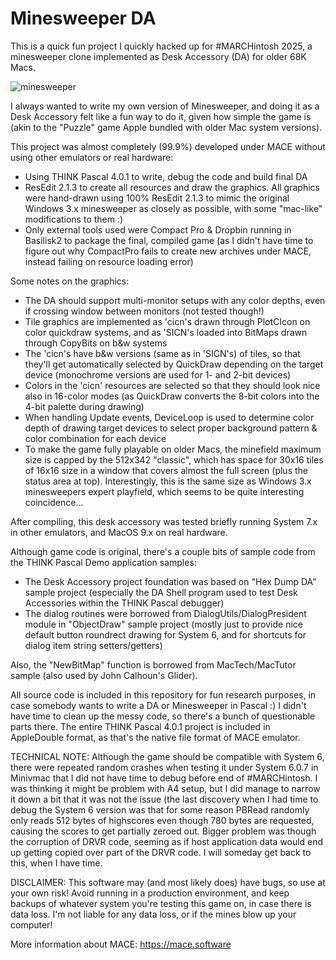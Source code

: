 # Minesweeper DA
This is a quick fun project I quickly hacked up for #MARCHintosh 2025, a minesweeper clone implemented as Desk Accessory (DA) for older 68K Macs.

![minesweeper](https://github.com/user-attachments/assets/130b25fb-be0b-4bac-9d47-c7ac9e3a307d)

I always wanted to write my own version of Minesweeper, and doing it as a Desk Accessory felt like a fun way to do it, given how simple the game is (akin to the "Puzzle" game Apple bundled with older Mac system versions).

This project was almost completely (99.9%) developed under MACE without using other emulators or real hardware:
- Using THINK Pascal 4.0.1 to write, debug the code and build final DA
- ResEdit 2.1.3 to create all resources and draw the graphics. All graphics were hand-drawn using 100% ResEdit 2.1.3 to mimic the original Windows 3.x minesweeper as closely as possible, with some "mac-like" modifications to them :)
- Only external tools used were Compact Pro & Dropbin running in Basilisk2 to package the final, compiled game (as I didn't have time to figure out why CompactPro fails to create new archives under MACE, instead failing on resource loading error)

Some notes on the graphics:
- The DA should support multi-monitor setups with any color depths, even if crossing window between monitors (not tested though!)
- Tile graphics are implemented as 'cicn's drawn through PlotCIcon on color quickdraw systems, and as 'SICN's loaded into BitMaps drawn through CopyBits on b&w systems
- The 'cicn's have b&w versions (same as in 'SICN's) of tiles, so that they'll get automatically selected by QuickDraw depending on the target device (monochrome versions are used for 1- and 2-bit devices)
- Colors in the 'cicn' resources are selected so that they should look nice also in 16-color modes (as QuickDraw converts the 8-bit colors into the 4-bit palette during drawing)
- When handling Update events, DeviceLoop is used to determine color depth of drawing target devices to select proper background pattern & color combination for each device
- To make the game fully playable on older Macs, the minefield maximum size is capped by the 512x342 "classic", which has space for 30x16 tiles of 16x16 size in a window that covers almost the full screen (plus the status area at top). Interestingly, this is the same size as Windows 3.x minesweepers expert playfield, which seems to be quite interesting coincidence...

After compiling, this desk accessory was tested briefly running System 7.x in other emulators, and MacOS 9.x on real hardware.

Although game code is original, there's a couple bits of sample code from the THINK Pascal Demo application samples:
- The Desk Accessory project foundation was based on "Hex Dump DA" sample project (especially the DA Shell program used to test Desk Accessories within the THINK Pascal debugger)
- The dialog routines were borrowed from DialogUtils/DialogPresident module in "ObjectDraw" sample project (mostly just to provide nice default button roundrect drawing for System 6, and for shortcuts for dialog item string setters/getters)

Also, the "NewBitMap" function is borrowed from MacTech/MacTutor sample (also used by John Calhoun's Glider).

All source code is included in this repository for fun research purposes, in case somebody wants to write a DA or Minesweeper in Pascal :) I didn't have time to clean up the messy code, so there's a bunch of questionable parts there. The entire THINK Pascal 4.0.1 project is included in AppleDouble format, as that's the native file format of MACE emulator.

TECHNICAL NOTE: Although the game should be compatible with System 6, there were repeated random crashes when testing it under System 6.0.7 in Minivmac that I did not have time to debug before end of #MARCHintosh. I was thinking it might be problem with A4 setup, but I did manage to narrow it down a bit that it was not the issue (the last discovery when I had time to debug the System 6 version was that for some reason PBRead randomly only reads 512 bytes of highscores even though 780 bytes are requested, causing the scores to get partially zeroed out. Bigger problem was though the corruption of DRVR code, seeming as if host application data would end up getting copied over part of the DRVR code. I will someday get back to this, when I have time.

DISCLAIMER: This software may (and most likely does) have bugs, so use at your own risk! Avoid running in a production environment, and keep backups of whatever system you're testing this game on, in case there is data loss. I'm not liable for any data loss, or if the mines blow up your computer!

More information about MACE: https://mace.software
